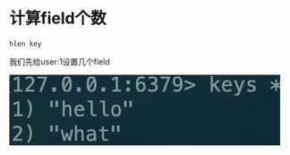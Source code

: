 # 计算field个数

```text
hlen key
```

我们先给user:1设置几个field

![](../../.gitbook/assets/image%20%2861%29.png)

